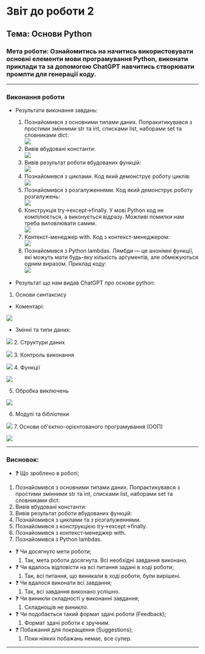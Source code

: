 # Звіт до роботи 2
## Тема: Основи Python
### Мета роботи: Ознайомитись на начитись використовувати основні елементи мови програмування Python, виконати приклади та за допомогою ChatGPT навчитись створювати промпти для генерації коду.

---
### Виконання роботи
* Результати виконання завдань:
    1. Познайомився з основними типами даних. Попракитикувався з простими змінними str та int, списками list, наборами set та словниками dict:      
    ![](./images/1_image.png)
    2. Вивів вбудовані константи:     
    ![](./images/2_image.png)
    3. Вивів результат роботи вбудованих функцій:     
    ![](./images/3_image.png)
    4. Познайомився з циклами. Код який демонструє роботу циклів:    
    ![](./images/4_image.png)
    5. Познайомився з розгалуженнями. Код який демонструє роботу розгалужень:    
    ![](./images/5_image.png)
    6. Конструкція try->except->finally. У мові Python код не компілюється, а виконується відразу. Можливі помилки нам треба виловлювати самим.     
    ![](./images/6_image.png)
    7. Контекст-менеджер with. Код з контекст-менеджером:     
    ![](./images/7_image.png)
    8. Познайомився з Python lambdas. Лямбди — це анонімні функції, які можуть мати будь-яку кількість аргументів, але обмежуються одним виразом. Приклад коду:        
    ![](./images/8_image.png)
    

* Результат що нам видав ChatGPT про основи python:
1. Основи синтаксису
- Коментарі:   

![](./base_img/1_image.png)
- Змінні та типи даних:  

![](./base_img/2_image.png)
2. Структури даних 

![](./base_img/3_image.png)
3. Контроль виконання 

![](./base_img/4_image.png)
4. Функції 

![](./base_img/5_image.png)

5. Обробка виключень   

![](./base_img/6_image.png)

6. Модулі та бібліотеки 

![](./base_img/7_image.png)
7. Основи об'єктно-орієнтованого програмування (ООП) 

![](./base_img/8_image.png)

---
### Висновок:

- :question: Що зроблено в роботі;
1. Познайомився з основними типами даних. Попрактикувався з простими змінними str та int, списками list, наборами set та словниками dict:
2. Вивів вбудовані константи:
3. Вивів результат роботи вбудованих функцій:
4. Познайомився з циклами та з розгалуженнями.
5. Познайомився з конструкцією try->except->finally. 
6. Познайомився з контекст-менеджер with. 
7. Познайомився з Python lambdas. 
- :question: Чи досягнуто мети роботи;
    1. Так, мета роботи досягнута. Всі необхідні завдання виконано.
- :question: Чи вдалось відповісти на всі питання задані в ході роботи;
    1. Так, всі питання, що виникали в ході роботи, були вирішені.
- :question: Чи вдалося виконати всі завдання;
    1. Так, всі завдання виконано успішно.
- :question: Чи виникли складності у виконанні завдання;
    1. Складнощів не виникло. 
- :question: Чи подобається такий формат здачі роботи (Feedback);
    1. Формат здачі роботи є зручним.
- :question: Побажання для покращення (Suggestions);
    1. Поки ніяких побажань немає, все супер.

---